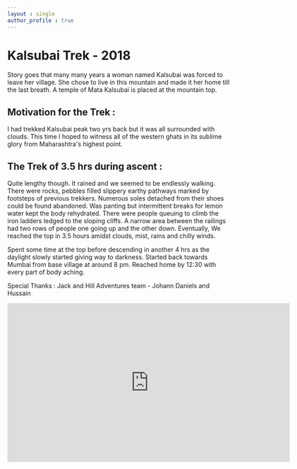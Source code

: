```yaml
---
layout : single
author_profile : true
---  
```

# Kalsubai Trek - 2018  

Story goes that many many years a woman named Kalsubai was forced to leave her village. She chose to live in this mountain and made it her home till the last breath. A temple of Mata Kalsubai is placed at the mountain top.  

## Motivation for the Trek :  

I had trekked Kalsubai peak two yrs back but it was all surrounded with clouds. This time I hoped to witness all of the western ghats in its sublime glory from Maharashtra's highest point.  

## The Trek of 3.5 hrs during ascent :  

Quite lengthy though. It rained and we seemed to be endlessly walking. There were rocks, pebbles filled slippery earthy pathways marked by footsteps of previous trekkers. Numerous soles detached from their shoes could be found abandoned. Was panting but intermittent breaks for lemon water kept the body rehydrated. There were people queuing to climb the iron ladders ledged to the sloping cliffs. A narrow area between the railings had two rows of people one going up and the other down. Eventually, We reached the top in 3.5 hours amidst clouds, mist, rains and chilly winds.  

Spent some time at the top before descending in another 4 hrs as the daylight slowly started giving way to darkness. Started back towards Mumbai from base village at around 8 pm. Reached home by 12:30 with every part of body aching.  

Special Thanks : Jack and Hill Adventures team - Johann Daniels and Hussain

<iframe title="vimeo-player" src="https://player.vimeo.com/video/697704627?h=454e0015cd" width="640" height="360" frameborder="0" allowfullscreen></iframe>
